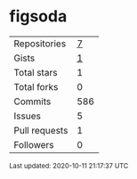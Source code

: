 # figsoda

|||
-|-
Repositories | [7](https://github.com/figsoda?tab=repositories)
Gists | [1](https://gist.github.com/figsoda)
Total stars | 1
Total forks | 0
Commits | 586
Issues | 5
Pull requests | 1
Followers | 0

<sub>Last updated: 2020-10-11 21:17:37 UTC</sub>
